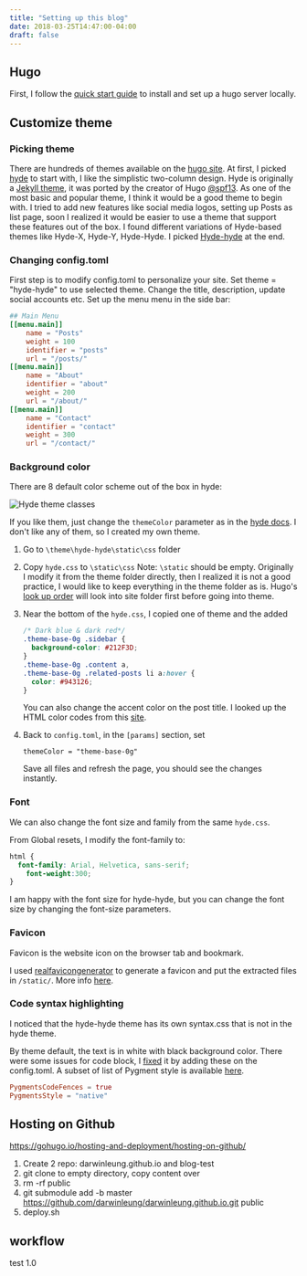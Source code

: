 ```yaml
---
title: "Setting up this blog"
date: 2018-03-25T14:47:00-04:00
draft: false
---
```


## **Hugo**

First, I follow the [quick start guide](https://gohugo.io/getting-started/quick-start/) to install and set up a hugo server locally.

## **Customize theme**

### **Picking theme**

There are hundreds of themes available on the [hugo site](https://themes.gohugo.io/). At first, I picked [hyde](https://themes.gohugo.io/hyde/) to start with, I like the simplistic two-column design. Hyde is originally a [Jekyll theme](https://github.com/poole/hyde), it was ported by the creator of Hugo [@spf13](https://github.com/spf13).  As one of the most basic and popular theme, I think it would be a good theme to begin with. I tried to add new features like social media logos, setting up Posts as list page, soon I realized it would be easier to use a theme that support these features out of the box. I found different variations of Hyde-based themes like Hyde-X, Hyde-Y, Hyde-Hyde. I picked [Hyde-hyde](https://themes.gohugo.io/hyde-hyde) at the end.

### **Changing config.toml**

First step is to modify config.toml to personalize your site. Set theme = "hyde-hyde" to use selected theme. Change the title, description, update social accounts etc. Set up the menu menu in the side bar:

```toml
## Main Menu
[[menu.main]]
    name = "Posts"
    weight = 100
    identifier = "posts"
    url = "/posts/"
[[menu.main]]
    name = "About"
    identifier = "about"
    weight = 200
    url = "/about/"
[[menu.main]]
    name = "Contact"
    identifier = "contact"
    weight = 300
    url = "/contact/"
```



### **Background color**

There are 8 default color scheme out of the box in hyde:

![Hyde theme classes](https://camo.githubusercontent.com/31722ca812424795bb0c9a6ea99ccdd5fa171c24/68747470733a2f2f662e636c6f75642e6769746875622e636f6d2f6173736574732f39383638312f313831373034342f65356230656330362d366636382d313165332d383364372d6163643139343237393761312e706e67)

If you like them, just change the `themeColor` parameter as in the [hyde docs](https://github.com/spf13/hyde#options). I don't like any of them, so I created my own theme.

1. Go to `\theme\hyde-hyde\static\css` folder

2. Copy  `hyde.css` to `\static\css` 
   Note:  `\static` should be empty. Originally I modify it from the theme folder directly, then I realized it is not a good practice, I would like to keep everything in the theme folder as is. Hugo's [look up order](https://gohugo.io/templates/lookup-order/) will look into site folder first before going into theme.

3. Near the bottom of the `hyde.css`, I copied one of theme and the added

   ```css
   /* Dark blue & dark red*/
   .theme-base-0g .sidebar {
     background-color: #212F3D;
   }
   .theme-base-0g .content a,
   .theme-base-0g .related-posts li a:hover {
     color: #943126;
   }
   ```

   You can also change the accent color on the post title. I looked up the HTML color codes from this [site](https://htmlcolorcodes.com/).

4. Back to `config.toml`, in the `[params]` section, set

   `themeColor = "theme-base-0g"`

   Save all files and refresh the page, you should see the changes instantly.

###  **Font**

We can also change the font size and family from the same `hyde.css`.

From Global resets, I modify the font-family to:

```css
html {
  font-family: Arial, Helvetica, sans-serif;
    font-weight:300;
}
```

I am happy with the font size for hyde-hyde, but you can change the font size by changing the font-size parameters.

###  **Favicon**

Favicon is the website icon on the browser tab and bookmark. 

I used [realfavicongenerator](https://realfavicongenerator.net) to generate a favicon and put the extracted files in `/static/`. More info [here](http://www.enthuseandinspire.co.uk/blog/favicon/).

### **Code syntax highlighting**

I noticed that the hyde-hyde theme has its own syntax.css that is not in the hyde theme. 

By theme default, the text is in white with black background color. There were some issues for code block, I [fixed](https://stackoverflow.com/questions/38821339/hugo-pygments-how-to-change-highlighting-theme) it by adding these on the config.toml. A subset of list of Pygment style is available [here](https://help.farbox.com/pygments.html).

```toml
PygmentsCodeFences = true
PygmentsStyle = "native"
```



## Hosting on Github

https://gohugo.io/hosting-and-deployment/hosting-on-github/

1. Create 2 repo: darwinleung.github.io and blog-test
2. git clone to empty directory, copy content over
3. rm -rf public
4. git submodule add -b master https://github.com/darwinleung/darwinleung.github.io.git public
5. deploy.sh



## workflow

test 1.0